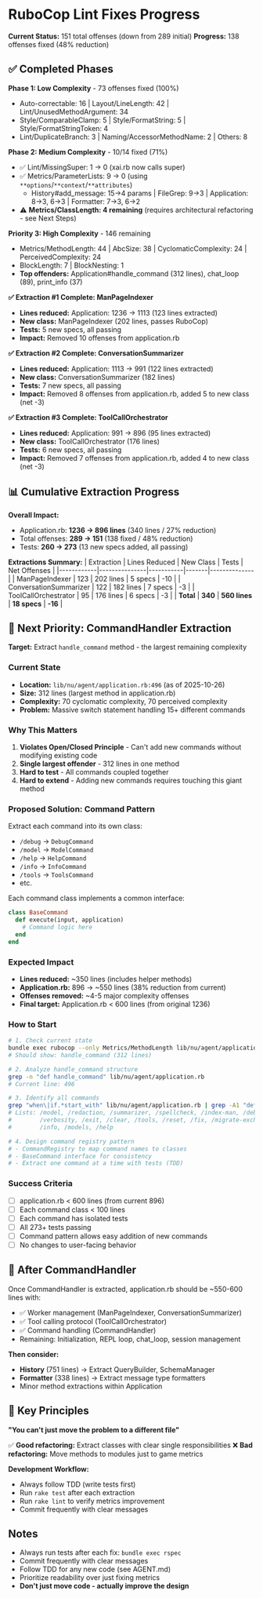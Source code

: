 # RuboCop Lint Fixes Progress

**Current Status:** 151 total offenses (down from 289 initial)
**Progress:** 138 offenses fixed (48% reduction)

## ✅ Completed Phases

**Phase 1: Low Complexity** - 73 offenses fixed (100%)
- Auto-correctable: 16 | Layout/LineLength: 42 | Lint/UnusedMethodArgument: 34
- Style/ComparableClamp: 5 | Style/FormatString: 5 | Style/FormatStringToken: 4
- Lint/DuplicateBranch: 3 | Naming/AccessorMethodName: 2 | Others: 8

**Phase 2: Medium Complexity** - 10/14 fixed (71%)
- ✅ Lint/MissingSuper: 1 → 0 (xai.rb now calls super)
- ✅ Metrics/ParameterLists: 9 → 0 (using `**options`/`**context`/`**attributes`)
  - History#add_message: 15→4 params | FileGrep: 9→3 | Application: 8→3, 6→3 | Formatter: 7→3, 6→2
- ⚠️ **Metrics/ClassLength: 4 remaining** (requires architectural refactoring - see Next Steps)

**Priority 3: High Complexity** - 146 remaining
- Metrics/MethodLength: 44 | AbcSize: 38 | CyclomaticComplexity: 24 | PerceivedComplexity: 24
- BlockLength: 7 | BlockNesting: 1
- **Top offenders:** Application#handle_command (312 lines), chat_loop (89), print_info (37)

**✅ Extraction #1 Complete: ManPageIndexer**
- **Lines reduced:** Application: 1236 → 1113 (123 lines extracted)
- **New class:** ManPageIndexer (202 lines, passes RuboCop)
- **Tests:** 5 new specs, all passing
- **Impact:** Removed 10 offenses from application.rb

**✅ Extraction #2 Complete: ConversationSummarizer**
- **Lines reduced:** Application: 1113 → 991 (122 lines extracted)
- **New class:** ConversationSummarizer (182 lines)
- **Tests:** 7 new specs, all passing
- **Impact:** Removed 8 offenses from application.rb, added 5 to new class (net -3)

**✅ Extraction #3 Complete: ToolCallOrchestrator**
- **Lines reduced:** Application: 991 → 896 (95 lines extracted)
- **New class:** ToolCallOrchestrator (176 lines)
- **Tests:** 6 new specs, all passing
- **Impact:** Removed 7 offenses from application.rb, added 4 to new class (net -3)

## 📊 Cumulative Extraction Progress

**Overall Impact:**
- Application.rb: **1236 → 896 lines** (340 lines / 27% reduction)
- Total offenses: **289 → 151** (138 fixed / 48% reduction)
- Tests: **260 → 273** (13 new specs added, all passing)

**Extractions Summary:**
| Extraction | Lines Reduced | New Class | Tests | Net Offenses |
|------------|---------------|-----------|-------|--------------|
| ManPageIndexer | 123 | 202 lines | 5 specs | -10 |
| ConversationSummarizer | 122 | 182 lines | 7 specs | -3 |
| ToolCallOrchestrator | 95 | 176 lines | 6 specs | -3 |
| **Total** | **340** | **560 lines** | **18 specs** | **-16** |

## 🎯 Next Priority: CommandHandler Extraction

**Target:** Extract `handle_command` method - the largest remaining complexity

### Current State
- **Location:** `lib/nu/agent/application.rb:496` (as of 2025-10-26)
- **Size:** 312 lines (largest method in application.rb)
- **Complexity:** 70 cyclomatic complexity, 70 perceived complexity
- **Problem:** Massive switch statement handling 15+ different commands

### Why This Matters
1. **Violates Open/Closed Principle** - Can't add new commands without modifying existing code
2. **Single largest offender** - 312 lines in one method
3. **Hard to test** - All commands coupled together
4. **Hard to extend** - Adding new commands requires touching this giant method

### Proposed Solution: Command Pattern

Extract each command into its own class:
- `/debug` → `DebugCommand`
- `/model` → `ModelCommand`
- `/help` → `HelpCommand`
- `/info` → `InfoCommand`
- `/tools` → `ToolsCommand`
- etc.

Each command class implements a common interface:
```ruby
class BaseCommand
  def execute(input, application)
    # Command logic here
  end
end
```

### Expected Impact
- **Lines reduced:** ~350 lines (includes helper methods)
- **Application.rb:** 896 → ~550 lines (38% reduction from current)
- **Offenses removed:** ~4-5 major complexity offenses
- **Final target:** Application.rb < 600 lines (from original 1236)

### How to Start

```bash
# 1. Check current state
bundle exec rubocop --only Metrics/MethodLength lib/nu/agent/application.rb
# Should show: handle_command (312 lines)

# 2. Analyze handle_command structure
grep -n "def handle_command" lib/nu/agent/application.rb
# Current line: 496

# 3. Identify all commands
grep "when\|if.*start_with" lib/nu/agent/application.rb | grep -A1 "def handle_command"
# Lists: /model, /redaction, /summarizer, /spellcheck, /index-man, /debug,
#        /verbosity, /exit, /clear, /tools, /reset, /fix, /migrate-exchanges,
#        /info, /models, /help

# 4. Design command registry pattern
# - CommandRegistry to map command names to classes
# - BaseCommand interface for consistency
# - Extract one command at a time with tests (TDD)
```

### Success Criteria

- [ ] application.rb < 600 lines (from current 896)
- [ ] Each command class < 100 lines
- [ ] Each command has isolated tests
- [ ] All 273+ tests passing
- [ ] Command pattern allows easy addition of new commands
- [ ] No changes to user-facing behavior

## 🚀 After CommandHandler

Once CommandHandler is extracted, application.rb should be ~550-600 lines with:
- ✅ Worker management (ManPageIndexer, ConversationSummarizer)
- ✅ Tool calling protocol (ToolCallOrchestrator)
- ✅ Command handling (CommandHandler)
- Remaining: Initialization, REPL loop, chat_loop, session management

**Then consider:**
- **History** (751 lines) → Extract QueryBuilder, SchemaManager
- **Formatter** (338 lines) → Extract message type formatters
- Minor method extractions within Application

## 📝 Key Principles

**"You can't just move the problem to a different file"**

✅ **Good refactoring:** Extract classes with clear single responsibilities
❌ **Bad refactoring:** Move methods to modules just to game metrics

**Development Workflow:**
- Always follow TDD (write tests first)
- Run `rake test` after each extraction
- Run `rake lint` to verify metrics improvement
- Commit frequently with clear messages

## Notes

- Always run tests after each fix: `bundle exec rspec`
- Commit frequently with clear messages
- Follow TDD for any new code (see AGENT.md)
- Prioritize readability over just fixing metrics
- **Don't just move code - actually improve the design**
